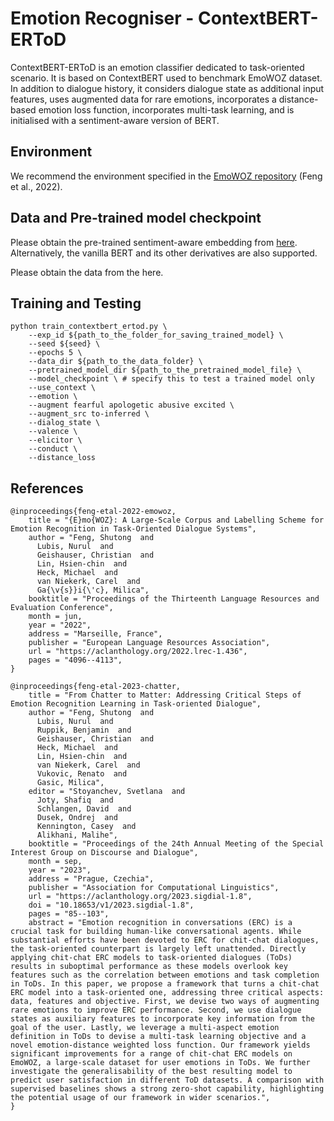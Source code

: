 # Emotion Recogniser - ContextBERT-ERToD
ContextBERT-ERToD is an emotion classifier dedicated to task-oriented scenario. It is based on ContextBERT used to benchmark EmoWOZ dataset. In addition to dialogue history, it considers dialogue state as additional input features, uses augmented data for rare emotions, incorporates a distance-based emotion loss function, incorporates multi-task learning, and is initialised with a sentiment-aware version of BERT. 

## Environment
We recommend the environment specified in the [EmoWOZ repository](https://gitlab.cs.uni-duesseldorf.de/general/dsml/emowoz-public) (Feng et al., 2022).

## Data and Pre-trained model checkpoint

Please obtain the pre-trained sentiment-aware embedding from [here](https://github.com/DrJZhou/SentiX?tab=readme-ov-file). Alternatively, the vanilla BERT and its other derivatives are also supported.

Please obtain the data from the here.

## Training and Testing

```
python train_contextbert_ertod.py \
    --exp_id ${path_to_the_folder_for_saving_trained_model} \
    --seed ${seed} \
    --epochs 5 \
    --data_dir ${path_to_the_data_folder} \
    --pretrained_model_dir ${path_to_the_pretrained_model_file} \
    --model_checkpoint \ # specify this to test a trained model only
    --use_context \
    --emotion \
    --augment fearful apologetic abusive excited \
    --augment_src to-inferred \
    --dialog_state \
    --valence \
    --elicitor \
    --conduct \
    --distance_loss
```

## References

```
@inproceedings{feng-etal-2022-emowoz,
    title = "{E}mo{WOZ}: A Large-Scale Corpus and Labelling Scheme for Emotion Recognition in Task-Oriented Dialogue Systems",
    author = "Feng, Shutong  and
      Lubis, Nurul  and
      Geishauser, Christian  and
      Lin, Hsien-chin  and
      Heck, Michael  and
      van Niekerk, Carel  and
      Ga{\v{s}}i{\'c}, Milica",
    booktitle = "Proceedings of the Thirteenth Language Resources and Evaluation Conference",
    month = jun,
    year = "2022",
    address = "Marseille, France",
    publisher = "European Language Resources Association",
    url = "https://aclanthology.org/2022.lrec-1.436",
    pages = "4096--4113",
}
```

```
@inproceedings{feng-etal-2023-chatter,
    title = "From Chatter to Matter: Addressing Critical Steps of Emotion Recognition Learning in Task-oriented Dialogue",
    author = "Feng, Shutong  and
      Lubis, Nurul  and
      Ruppik, Benjamin  and
      Geishauser, Christian  and
      Heck, Michael  and
      Lin, Hsien-chin  and
      van Niekerk, Carel  and
      Vukovic, Renato  and
      Gasic, Milica",
    editor = "Stoyanchev, Svetlana  and
      Joty, Shafiq  and
      Schlangen, David  and
      Dusek, Ondrej  and
      Kennington, Casey  and
      Alikhani, Malihe",
    booktitle = "Proceedings of the 24th Annual Meeting of the Special Interest Group on Discourse and Dialogue",
    month = sep,
    year = "2023",
    address = "Prague, Czechia",
    publisher = "Association for Computational Linguistics",
    url = "https://aclanthology.org/2023.sigdial-1.8",
    doi = "10.18653/v1/2023.sigdial-1.8",
    pages = "85--103",
    abstract = "Emotion recognition in conversations (ERC) is a crucial task for building human-like conversational agents. While substantial efforts have been devoted to ERC for chit-chat dialogues, the task-oriented counterpart is largely left unattended. Directly applying chit-chat ERC models to task-oriented dialogues (ToDs) results in suboptimal performance as these models overlook key features such as the correlation between emotions and task completion in ToDs. In this paper, we propose a framework that turns a chit-chat ERC model into a task-oriented one, addressing three critical aspects: data, features and objective. First, we devise two ways of augmenting rare emotions to improve ERC performance. Second, we use dialogue states as auxiliary features to incorporate key information from the goal of the user. Lastly, we leverage a multi-aspect emotion definition in ToDs to devise a multi-task learning objective and a novel emotion-distance weighted loss function. Our framework yields significant improvements for a range of chit-chat ERC models on EmoWOZ, a large-scale dataset for user emotions in ToDs. We further investigate the generalisability of the best resulting model to predict user satisfaction in different ToD datasets. A comparison with supervised baselines shows a strong zero-shot capability, highlighting the potential usage of our framework in wider scenarios.",
}
```